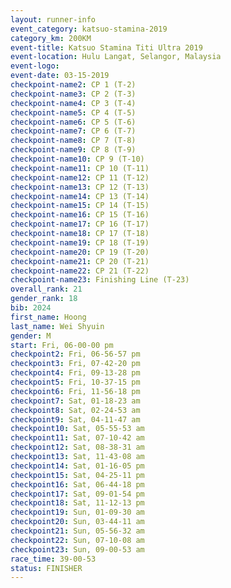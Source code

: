```yaml
---
layout: runner-info 
event_category: katsuo-stamina-2019 
category_km: 200KM 
event-title: Katsuo Stamina Titi Ultra 2019 
event-location: Hulu Langat, Selangor, Malaysia 
event-logo: 
event-date: 03-15-2019 
checkpoint-name2: CP 1 (T-2) 
checkpoint-name3: CP 2 (T-3) 
checkpoint-name4: CP 3 (T-4) 
checkpoint-name5: CP 4 (T-5) 
checkpoint-name6: CP 5 (T-6) 
checkpoint-name7: CP 6 (T-7) 
checkpoint-name8: CP 7 (T-8) 
checkpoint-name9: CP 8 (T-9) 
checkpoint-name10: CP 9 (T-10) 
checkpoint-name11: CP 10 (T-11) 
checkpoint-name12: CP 11 (T-12) 
checkpoint-name13: CP 12 (T-13) 
checkpoint-name14: CP 13 (T-14) 
checkpoint-name15: CP 14 (T-15) 
checkpoint-name16: CP 15 (T-16) 
checkpoint-name17: CP 16 (T-17) 
checkpoint-name18: CP 17 (T-18) 
checkpoint-name19: CP 18 (T-19) 
checkpoint-name20: CP 19 (T-20) 
checkpoint-name21: CP 20 (T-21) 
checkpoint-name22: CP 21 (T-22) 
checkpoint-name23: Finishing Line (T-23) 
overall_rank: 21
gender_rank: 18
bib: 2024
first_name: Hoong
last_name: Wei Shyuin
gender: M
start: Fri, 06-00-00 pm
checkpoint2: Fri, 06-56-57 pm
checkpoint3: Fri, 07-42-20 pm
checkpoint4: Fri, 09-13-28 pm
checkpoint5: Fri, 10-37-15 pm
checkpoint6: Fri, 11-56-18 pm
checkpoint7: Sat, 01-18-23 am
checkpoint8: Sat, 02-24-53 am
checkpoint9: Sat, 04-11-47 am
checkpoint10: Sat, 05-55-53 am
checkpoint11: Sat, 07-10-42 am
checkpoint12: Sat, 08-38-31 am
checkpoint13: Sat, 11-43-08 am
checkpoint14: Sat, 01-16-05 pm
checkpoint15: Sat, 04-25-11 pm
checkpoint16: Sat, 06-44-18 pm
checkpoint17: Sat, 09-01-54 pm
checkpoint18: Sat, 11-12-13 pm
checkpoint19: Sun, 01-09-30 am
checkpoint20: Sun, 03-44-11 am
checkpoint21: Sun, 05-56-32 am
checkpoint22: Sun, 07-10-08 am
checkpoint23: Sun, 09-00-53 am
race_time: 39-00-53
status: FINISHER
---
```

